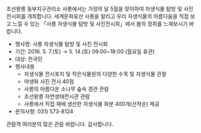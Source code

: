 조선왕릉 동부지구관리소 사릉에서는 가정의 달 5월을 맞이하여 자생식물 탐방 및 사진 전시회를 개최합니다. 세계문화유산 사릉을 알리고 우리 자생식물의 아름다움을 직접 보고 느낄 수 있는 「사릉 자생식물 탐방 및 사진전시회」에서 봄의 정취를 느껴보시기 바랍니다.

- 행사명: 사릉 자생식물 탐방 및 사진 전시회
- 기간: 2016. 5. 7.(토) → 5. 14.(토) 09:00~18:00 (월요일 휴관)
- 대상: 전국민
- 행사내용
  - 자생식물 전시포지 및 작은식물원의 다양한 수목 및 자생식물 관찰
  - 야생화 사진 전시 40점
  - 사릉의 아름다운 소나무 숲속 경관 관람
  - 조선왕릉 자연생태전시관 관람
  - 사릉에서 직접 재배 생산한 자생식물 화분 400개(선착순) 제공
- 문의사항: 031) 573-8124

관람객 여러분의 많은 관람 바랍니다.
감사합니다.